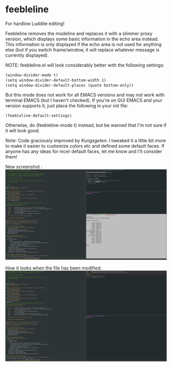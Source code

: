 # feebleline
For hardline Luddite editing!

Feebleline removes the modeline and replaces it with a slimmer proxy
version, which displays some basic information in the echo area
instead.  This information is only displayed if the echo area is not used
for anything else (but if you switch frame/window, it will replace whatever
message is currently displayed).

NOTE:
feebleline.el will look considerably better with the following
settings:

    (window-divider-mode t)
    (setq window-divider-default-bottom-width 1)
    (setq window-divider-default-places (quote bottom-only))

But this mode does not work for all EMACS versions and may not work with
terminal EMACS (but I haven't checked).  If you're on GUI EMACS and your
version supports it, just place the following in your init file:

    (feebleline-default-settings)

Otherwise, do (feebleline-mode t) instead, but be warned that I'm not sure
if it will look good.

Note: Code graciously improved by *Kungsgeten*. I tweaked it a little bit more
to make it easier to customize colors etc and defined some default faces. If
anyone has any ideas for nicer default faces, let me know and I'll consider
them!

New screenshot :
![Alt text](scrot2.png?raw=true "Screenshot2")

How it looks when the file has been modified:
![Alt text](scrot3.png?raw=true "Screenshot3")
